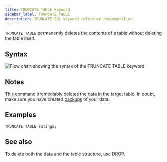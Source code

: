 ```yaml
---
title: TRUNCATE TABLE keyword
sidebar_label: TRUNCATE TABLE
description: TRUNCATE SQL keyword reference documentation.
---
```


`TRUNCATE TABLE` permanently deletes the contents of a table without deleting
the table itself.

## Syntax

![Flow chart showing the syntax of the TRUNCATE TABLE keyword](/images/docs/diagrams/truncateTable.svg)

## Notes

This command irremediably deletes the data in the target table. In doubt, make
sure you have created [backups](/docs/reference/sql/backup/) of your data.

## Examples

```questdb-sql
TRUNCATE TABLE ratings;
```

## See also

To delete both the data and the table structure, use
[DROP](/docs/reference/sql/drop/).

